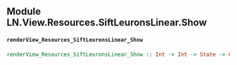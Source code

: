 ## Module LN.View.Resources.SiftLeuronsLinear.Show

#### `renderView_Resources_SiftLeuronsLinear_Show`

``` purescript
renderView_Resources_SiftLeuronsLinear_Show :: Int -> Int -> State -> ComponentHTML Input
```


